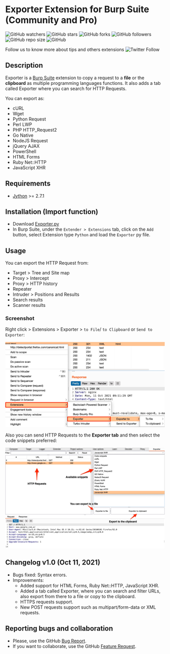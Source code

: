 # Exporter Extension for Burp Suite (Community and Pro)

![GitHub watchers](https://img.shields.io/github/watchers/artssec/burp-exporter?color=%2300A550)
![GitHub stars](https://img.shields.io/github/stars/artssec/burp-exporter?color=%2300A550)
![GitHub forks](https://img.shields.io/github/forks/artssec/burp-exporter?color=%2300A550)
![GitHub followers](https://img.shields.io/github/followers/artssec?color=%2300A550)
![GitHub repo size](https://img.shields.io/github/repo-size/artssec/burp-exporter?color=%2300A550)
![GitHub](https://img.shields.io/github/license/artssec/burp-exporter?color=%2300A550)

Follow us to know more about tips and others extensions ![Twitter Follow](https://img.shields.io/twitter/follow/artssec?logoColor=%2300A550)

## Description
Exporter is a [Burp Suite](https://portswigger.net/burp/) extension to copy a request to a **file** or the **clipboard** as multiple programming languages functions. It also adds a tab called Exporter where you can search for HTTP Requests.

You can export as:
- cURL
- Wget
- Python Request
- Perl LWP
- PHP HTTP_Request2
- Go Native
- NodeJS Request
- jQuery AJAX
- PowerShell
- HTML Forms
- Ruby Net::HTTP
- JavaScript XHR

## Requirements
- [Jython](https://www.jython.org/download) >= 2.7.1

## Installation (Import function)
- Download [Exporter.py](https://github.com/artssec/burp-exporter/blob/master/Exporter.py)
- In Burp Suite, under the `Extender > Extensions` tab, click on the `Add` button, select Extension type `Python`  and load the `Exporter` py file.

## Usage
You can export the HTTP Request from:
- Target > Tree and Site map
- Proxy > Intercept
- Proxy > HTTP history
- Repeater
- Intruder > Positions and Results
- Search results
- Scanner results

 ### Screenshot
 Right click > Extensions > Exporter > `to File`/ `to Clipboard` or `Send to Exporter`:
 
 ![Screenshot_Exporter_01.jpg](Screenshot_Exporter_01.jpg)
 
 
 Also you can send HTTP Requests to the **Exporter tab** and then select the code snippets preferred:
 
 ![Screenshot_Exporter_02.jpg](Screenshot_Exporter_02.jpg)

## Changelog v1.0 (Oct 11, 2021)
- Bugs fixed: Syntax errors.
- Improvements:
  - Added support for HTML Forms, Ruby Net::HTTP, JavaScript XHR.
  - Added a tab called Exporter, where you can search and filter URLs, also export from there to a file or copy to the clipboard.
  - HTTPS requests support.
  - New POST requests support such as multipart/form-data or XML requests.


## Reporting bugs and collaboration
- Please, use the GitHub [Bug Report](https://github.com/artssec/burp-exporter/issues/new?assignees=artssec&labels=bug&template=Bug_Report.md&title=).
- If you want to collaborate, use the GitHub [Feature Request](https://github.com/artssec/burp-exporter/issues/new?assignees=artssec&labels=enhancement&template=Feature_Request.md&title=).
